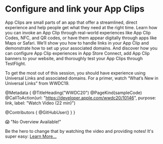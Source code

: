 # Configure and link your App Clips

App Clips are small parts of an app that offer a streamlined, direct experience and help people get what they need at the right time. Learn how you can invoke an App Clip through real-world experiences like App Clip Codes, NFC, and QR codes, or have them appear digitally through apps like Maps or Safari. We’ll show you how to handle links in your App Clip and demonstrate how to set up your associated domains. And discover how you can configure App Clip experiences in App Store Connect, add App Clip banners to your website, and thoroughly test your App Clips through TestFlight.

To get the most out of this session, you should have experience using Universal Links and associated domains. For a primer, watch “What’s New in Universal Links” from WWDC19.

@Metadata {
   @TitleHeading("WWDC20")
   @PageKind(sampleCode)
   @CallToAction(url: "https://developer.apple.com/wwdc20/10146", purpose: link, label: "Watch Video (22 min)")

   @Contributors {
      @GitHubUser(<replace this with your GitHub handle>)
   }
}

😱 "No Overview Available!"

Be the hero to change that by watching the video and providing notes! It's super easy:
 [Learn More…](https://wwdcnotes.github.io/WWDCNotes/documentation/wwdcnotes/contributing)
